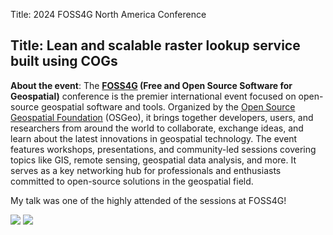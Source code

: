 Title: 2024 FOSS4G North America Conference

## Title: Lean and scalable raster lookup service built using COGs

**About the event**: The **[FOSS4G](https://foss4gna.org/) (Free and Open Source Software for Geospatial)** conference is the premier international event focused on open-source geospatial software and tools. Organized by the [Open Source Geospatial Foundation](https://www.osgeo.org/) (OSGeo), it brings together developers, users, and researchers from around the world to collaborate, exchange ideas, and learn about the latest innovations in geospatial technology. The event features workshops, presentations, and community-led sessions covering topics like GIS, remote sensing, geospatial data analysis, and more. It serves as a key networking hub for professionals and enthusiasts committed to open-source solutions in the geospatial field.

My talk was one of the highly attended of the sessions at FOSS4G!

<img src="/images/2024-foss4g1.jpg">

<img src="/images/2024-foss4g2.jpg">
